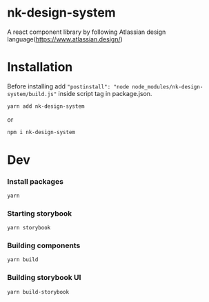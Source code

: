 # nk-design-system

A react component library by following Atlassian design language(https://www.atlassian.design/)

# Installation

Before installing add `"postinstall": "node node_modules/nk-design-system/build.js"` inside script tag in package.json.

```bash
yarn add nk-design-system
```

or

```bash
npm i nk-design-system
```

# Dev

### Install packages

```bash
yarn
```

### Starting storybook

```bash
yarn storybook
```

### Building components

```bash
yarn build
```

### Building storybook UI

```bash
yarn build-storybook
```
